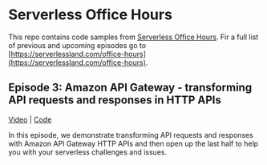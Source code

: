# Serverless Office Hours

This repo contains code samples from [Serverless Office Hours](https://www.youtube.com/playlist?list=PLJo-rJlep0EBdcNkQM7xBkpahnrtk7qbe). Fir a full list of previous and upcoming episodes go to [https://serverlessland.com/office-hours](https://serverlessland.com/office-hours).

## Episode 3: Amazon API Gateway - transforming API requests and responses in HTTP APIs
[Video](https://youtu.be/wuBt3N6wa2s) | [Code](./EP3-APIGW)

In this episode, we demonstrate transforming API requests and responses with Amazon API Gateway HTTP APIs and then open up the last half to help you with your serverless challenges and issues.